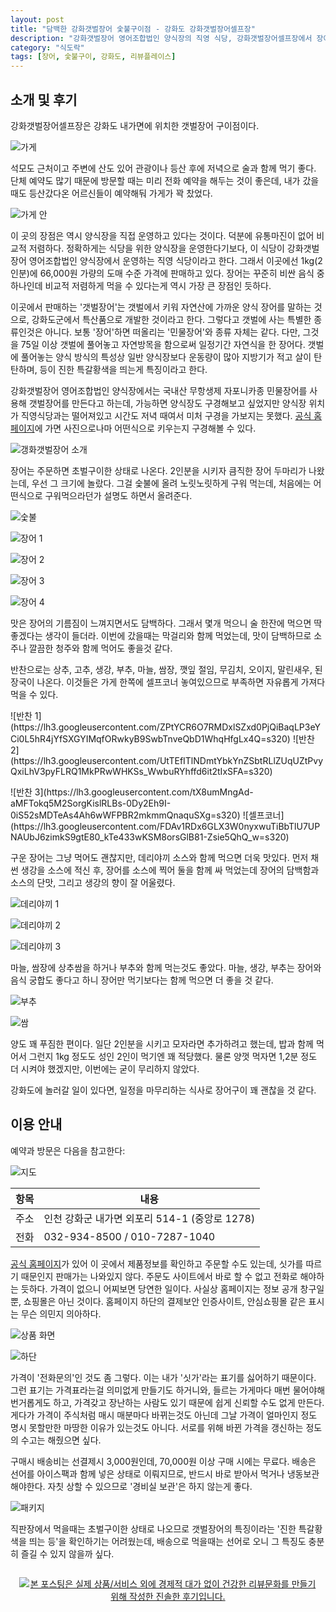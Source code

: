 ```yaml
---
layout: post
title: "담백한 강화갯벌장어 숯불구이점 - 강화도 강화갯벌장어셀프장"
description: "강화갯벌장어 영어조합법인 양식장의 직영 식당, 강화갯벌장어셀프장에서 장어를 먹어봤다."
category: "식도락"
tags: [장어, 숯불구이, 강화도, 리뷰플레이스]
---
```


## 소개 및 후기

강화갯벌장어셀프장은 강화도 내가면에 위치한 갯벌장어 구이점이다.

![가게](https://lh3.googleusercontent.com/ggkweZWkxI_Mnis8doOcMj3MLw3ygsteXHDPt9Fhqczw1DOSWSwq-TX274s-hM9iDUyOzl21YtcWcA=s560)

석모도 근처이고 주변에 산도 있어
관광이나 등산 후에 저녁으로 술과 함께 먹기 좋다.
단체 예약도 많기 때문에 방문할 때는 미리 전화 예약을 해두는 것이 좋은데,
내가 갔을때도 등산갔다온 어르신들이 예약해둬 가게가 꽉 찼었다.

![가게 안](https://lh3.googleusercontent.com/3kPEZ-dkHTSAr-kvyTYq6Qp4OdEpoS4SQhoEPDC7vVLVHXaGUIsgHdqNjx4sxcQ3GhGu_wDP2rJE2A=s560)

이 곳의 장점은 역시 양식장을 직접 운영하고 있다는 것이다.
덕분에 유통마진이 없어 비교적 저렴하다.
정확하게는 식당을 위한 양식장을 운영한다기보다,
이 식당이 강화갯벌장어 영어조합법인 양식장에서 운영하는 직영 식당이라고 한다.
그래서 이곳에선 1kg(2인분)에 66,000원 가량의 도매 수준 가격에 판매하고 있다.
장어는 꾸준히 비싼 음식 중 하나인데 비교적 저렴하게 먹을 수 있다는게 역시 가장 큰 장점인 듯하다.

이곳에서 판매하는 '갯벌장어'는 갯벌에서 키워 자연산에 가까운 양식 장어를 말하는 것으로,
강화도군에서 특산품으로 개발한 것이라고 한다.
그렇다고 갯벌에 사는 특별한 종류인것은 아니다.
보통 '장어'하면 떠올리는 '민물장어'와 종류 자체는 같다.
다만, 그것을 75일 이상 갯벌에 풀어놓고 자연방목을 함으로써
일정기간 자연식을 한 장어다.
갯벌에 풀어놓는 양식 방식의 특성상
일반 양식장보다 운동량이 많아 지방기가 적고 살이 탄탄하며,
등이 진한 특갈황색을 띄는게 특징이라고 한다.

강화갯벌장어 영어조합법인 양식장에서는 국내산 무항생제 자포니카종 민물장어를 사용해
갯벌장어를 만든다고 하는데,
가능하면 양식장도 구경해보고 싶었지만
양식장 위치가 직영식당과는 떨어져있고 시간도 저녁 때여서 미처 구경을 가보지는 못했다.
[공식 홈페이지](http://www.ghjanga.com/)에 가면 사진으로나마 어떤식으로 키우는지 구경해볼 수 있다.

![갱화갯벌장어 소개](https://lh3.googleusercontent.com/-cpK7heCqHC4/Wfjw9bbKfnI/AAAAAAAAaSg/ul8PebieCu0CRHTrYNELZu8qDr1BRpYDQCE0YBhgL/s560/ghjanga.jpg)

장어는 주문하면 초벌구이한 상태로 나온다.
2인분을 시키자 큼직한 장어 두마리가 나왔는데, 우선 그 크기에 놀랐다.
그걸 숯불에 올려 노릿노릿하게 구워 먹는데,
처음에는 어떤식으로 구워먹으라던가 설명도 하면서 올려준다.

![숯불](https://lh3.googleusercontent.com/EdjwdrxB61oZjztIbGZJFBEDPmevwTI5wL5lQ3QaaOdJXmUogJ2f1Ei_7Fl7oogomebMJRghP824Og=s560)

![장어 1](https://lh3.googleusercontent.com/DYBtblYcYHU3M_hUwQCegrddFp47S2jFV8SsClwDf9plV2IrK1DZrPA8G24wTa0mHBh8-uo9FZS7HQ=s560)

![장어 2](https://lh3.googleusercontent.com/T6L9qw7FaiC8lRPI4jXtTeERXawezQkx4HOjuqBSUHo88yfd5xXW8KpFb0nlcMxqNH0zLHaowFhKdA=s560)

![장어 3](https://lh3.googleusercontent.com/k8ZrpR9O8ARhvnViuSaEofEqkjkkiLPhEcRcsDhjwOmt42hRHUaTCb0jqxNdkb3S2wcERGEjP_h-iA=s560)

![장어 4](https://lh3.googleusercontent.com/tzLBsSsRjZvFwdckZ_YBZjlveBldCOeVSlLGLh0NsZYte-uP-E3x-WLfaLDiWTNlneqqnkNpwlaEyQ=s560)

맛은 장어의 기름짐이 느껴지면서도 담백하다.
그래서 몇개 먹으니 술 한잔에 먹으면 딱 좋겠다는 생각이 들더라.
이번에 갔을때는 막걸리와 함께 먹었는데, 맛이 담백하므로 소주나 깔끔한 청주와 함께 먹어도 좋을것 같다.

반찬으로는 상추, 고추, 생강, 부추, 마늘, 쌈장, 깻잎 절임, 무김치, 오이지, 말린새우, 된장국이 나온다.
이것들은 가게 한쪽에 셀프코너 놓여있으므로 부족하면 자유롭게 가져다 먹을 수 있다.

<p class="center" markdown="1">
![반찬 1](https://lh3.googleusercontent.com/ZPtYCR6O7RMDxlSZxd0PjQiBaqLP3eYCi0L5hR4jYfSXGYIMqfORwkyB9SwbTnveQbD1WhqHfgLx4Q=s320)
![반찬 2](https://lh3.googleusercontent.com/UtTEfITlNDmtYbkYnZSbtRLlZUqUZtPvyQxiLhV3pyFLRQ1MkPRwWHKSs_WwbuRYhffd6it2tIxSFA=s320)
</p>

<p class="center" markdown="1">
![반찬 3](https://lh3.googleusercontent.com/tX8umMngAd-aMFTokq5M2SorgKislRLBs-0Dy2Eh9I-0iS52sMDTeAs4Ah6wWFPBR2mkmmQnaquSXg=s320)
![셀프코너](https://lh3.googleusercontent.com/FDAv1RDx6GLX3W0nyxwuTiBbTlU7UPNAUbJ6zimkS9gtE80_kTe433wKSM8orsGlB81-Zsie5QhQ_w=s320)
</p>

구운 장어는 그냥 먹어도 괜찮지만,
데리야끼 소스와 함께 먹으면 더욱 맛있다.
먼저 채썬 생강을 소스에 적신 후, 장어를 소스에 찍어 둘을 함께 싸 먹었는데
장어의 담백함과 소스의 단맛, 그리고 생강의 향이 잘 어울렸다.

![데리야끼 1](https://lh3.googleusercontent.com/4FzI-FS5rOXNNaG-uUdck9blffu-aDuHNVicyZtL-fQoHBqXKqxVXSo2Fcl2X88s7KxE3mWGng9kGQ=s560)

![데리야끼 2](https://lh3.googleusercontent.com/wxfRmAvKDxzfmgCg_-NTBY20O3iqtbZyYo2M3PnPK4RZDyn1a_YWxX14x5Rn5SYH9EdKZLO_JTo9mQ=s560)

![데리야끼 3](https://lh3.googleusercontent.com/6x_-hVAWkTxpfSOtLqQ6tIdZdAlwVj1SE_XtxAZ59bPruPxWc4NHX9ye1vye4PkQ4e1Ogz549d2LQQ=s560)

마늘, 쌈장에 상추쌈을 하거나 부추와 함께 먹는것도 좋았다.
마늘, 생강, 부추는 장어와 음식 궁합도 좋다고 하니 장어만 먹기보다는 함께 먹으면 더 좋을 것 같다.

![부추](https://lh3.googleusercontent.com/7a71Brf3xDCrkXmq-8par0KMXVLZsPiaS3oV-KalXeyVKjxX_Zt6Z86VykoONp6X3r407E1Sy0TZWw=s560)

![쌈](https://lh3.googleusercontent.com/ptboeAaz1zjbQXKO2spAHysEJGeKuKBHkOX4jO5n86pY0yE3w3zZyutLBfJIeKq02o4m1PX1kcOvXw=s560)

양도 꽤 푸짐한 편이다.
일단 2인분을 시키고 모자라면 추가하려고 했는데,
밥과 함께 먹어서 그런지 1kg 정도도 성인 2인이 먹기엔 꽤 적당했다.
물론 양껏 먹자면 1,2분 정도 더 시켜야 했겠지만,
이번에는 굳이 무리하지 않았다.

강화도에 놀러갈 일이 있다면,
일정을 마무리하는 식사로 장어구이 꽤 괜찮을 것 같다.



## 이용 안내

예약과 방문은 다음을 참고한다:

![지도](https://lh3.googleusercontent.com/-7ubPHNnoj1U/WfjuUknn7pI/AAAAAAAAaSA/diDqGGES-M4VuHq9tQQ1Mf0KqikpjEgdgCE0YBhgL/s560/ghjanga-self-restaurant-map.png)

항목 | 내용
-----|------
주소 | 인천 강화군 내가면 외포리 514-1 (중앙로 1278)
전화 | 032-934-8500 / 010-7287-1040

[공식 홈페이지](http://www.ghjanga.com/)가 있어
이 곳에서 제품정보를 확인하고 주문할 수도 있는데,
싯가를 따르기 때문인지 판매가는 나와있지 않다.
주문도 사이트에서 바로 할 수 없고 전화로 해야하는 듯하다.
가격이 없으니 어찌보면 당연한 일이다.
사실상 홈페이지는 정보 공개 창구일 뿐, 쇼핑몰은 아닌 것이다.
홈페이지 하단의 결제보안 인증사이트, 안심쇼핑몰 같은 표시는 무슨 의민지 의아하다.

![상품 화면](https://lh3.googleusercontent.com/-3Gng_yldtwE/WfjznCDBYTI/AAAAAAAAaS4/DlK55T8Kf_AmGBBvfj8AvInGZpYkPlFPACE0YBhgL/s560/ghjanga-P000000K.jpg "가격이 없고, 주문 버튼도 없다.")

![하단](https://lh3.googleusercontent.com/-IyLGBz3QNDQ/Wfjz8PoLvnI/AAAAAAAAaTI/dt4pTNtp98IAvo5xD5TIlc8QfaZfHnAawCE0YBhgL/s560/ghjanga-tail.png "쇼핑몰처럼 이런저런 표시가 달려있지만...")

가격이 '전화문의'인 것도 좀 그렇다.
이는 내가 '싯가'라는 표기를 싫어하기 때문이다.
그런 표기는 가격표라는걸 의미없게 만들기도 하거니와,
들르는 가게마다 매번 물어야해 번거롭게도 하고,
가격갖고 장난하는 사람도 있기 때문에 쉽게 신뢰할 수도 없게 만든다.
게다가 가격이 주식처럼 매시 매분마다 바뀌는것도 아닌데
그날 가격이 얼마인지 정도 명시 못할만한 마땅한 이유가 있는것도 아니다.
서로를 위해 바뀐 가격을 갱신하는 정도의 수고는 해줬으면 싶다.

구매시 배송비는 선결제시 3,000원인데, 70,000원 이상 구매 시에는 무료다.
배송은 선어를 아이스팩과 함께 넣은 상태로 이뤄지므로,
반드시 바로 받아서 먹거나 냉동보관해야한다.
자칫 상할 수 있으므로 '경비실 보관'은 하지 않는게 좋다.

![패키지](https://lh3.googleusercontent.com/-Ce6t9wp4JDo/Wfj1SSbNSzI/AAAAAAAAaTg/6LNTSYGct3QquXhNNU3_rVRw4jUKynI_ACE0YBhgL/s560/ghjanga-P000000K-package.jpg "배송은 선어 상태로 하므로, 받으면 바로 먹거나 냉장고에 넣어야 한다.")

직판장에서 먹을때는 초벌구이한 상태로 나오므로
갯벌장어의 특징이라는 '진한 특갈황색을 띄는 등'을 확인하기는 어려웠는데,
배송으로 먹을때는 선어로 오니 그 특징도 충분히 즐길 수 있지 않을까 싶다.



<div style="text-align: center; padding: 1em;"><a href="http://reviewplace.co.kr/detail.php?number=10277" target="_blank"><img src="http://reviewplace.co.kr/blog_traffic.php?key=MTAyNzd8cmV6bm9h" border="0" alt="본 포스팅은 실제 상품/서비스 외에 경제적 대가 없이 건강한 리뷰문화를 만들기 위해 작성한 진솔한 후기입니다."></a></div>
